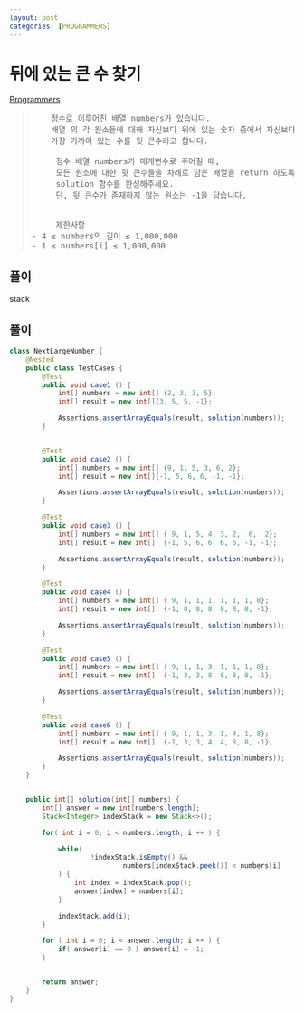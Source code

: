 ```yaml
---
layout: post
categories: [PROGRAMMERS]
---
```


# 뒤에 있는 큰 수 찾기

[Programmers](https://school.programmers.co.kr/learn/courses/30/lessons/154539)

> 
> <pre>
>     정수로 이루어진 배열 numbers가 있습니다.
>     배열 의 각 원소들에 대해 자신보다 뒤에 있는 숫자 중에서 자신보다 크면서
>     가장 가까이 있는 수를 뒷 큰수라고 합니다.
> 
>      정수 배열 numbers가 매개변수로 주어질 때,
>      모든 원소에 대한 뒷 큰수들을 차례로 담은 배열을 return 하도록
>      solution 함수를 완성해주세요.
>      단, 뒷 큰수가 존재하지 않는 원소는 -1을 담습니다.
> 
> 
>      제한사항
> - 4 ≤ numbers의 길이 ≤ 1,000,000
> - 1 ≤ numbers[i] ≤ 1,000,000
> </pre>
>


## 풀이
stack


## 풀이
````java
class NextLargeNumber {
    @Nested
    public class TestCases {
        @Test
        public void case1 () {
            int[] numbers = new int[] {2, 3, 3, 5};
            int[] result = new int[]{3, 5, 5, -1};

            Assertions.assertArrayEquals(result, solution(numbers));
        }


        @Test
        public void case2 () {
            int[] numbers = new int[] {9, 1, 5, 3, 6, 2};
            int[] result = new int[]{-1, 5, 6, 6, -1, -1};

            Assertions.assertArrayEquals(result, solution(numbers));
        }

        @Test
        public void case3 () {
            int[] numbers = new int[] { 9, 1, 5, 4, 3, 2,  6,  2};
            int[] result = new int[]  {-1, 5, 6, 6, 6, 6, -1, -1};

            Assertions.assertArrayEquals(result, solution(numbers));
        }

        @Test
        public void case4 () {
            int[] numbers = new int[] { 9, 1, 1, 1, 1, 1, 1, 8};
            int[] result = new int[]  {-1, 8, 8, 8, 8, 8, 8, -1};

            Assertions.assertArrayEquals(result, solution(numbers));
        }

        @Test
        public void case5 () {
            int[] numbers = new int[] { 9, 1, 1, 3, 1, 1, 1, 8};
            int[] result = new int[]  {-1, 3, 3, 8, 8, 8, 8, -1};

            Assertions.assertArrayEquals(result, solution(numbers));
        }

        @Test
        public void case6 () {
            int[] numbers = new int[] { 9, 1, 1, 3, 1, 4, 1, 8};
            int[] result = new int[]  {-1, 3, 3, 4, 4, 8, 8, -1};

            Assertions.assertArrayEquals(result, solution(numbers));
        }
    }


    public int[] solution(int[] numbers) {
        int[] answer = new int[numbers.length];
        Stack<Integer> indexStack = new Stack<>();

        for( int i = 0; i < numbers.length; i ++ ) {

            while(
                    !indexStack.isEmpty() &&
                            numbers[indexStack.peek()] < numbers[i]
            ) {
                int index = indexStack.pop();
                answer[index] = numbers[i];
            }

            indexStack.add(i);
        }

        for ( int i = 0; i < answer.length; i ++ ) {
            if( answer[i] == 0 ) answer[i] = -1;
        }


        return answer;
    }
}
````